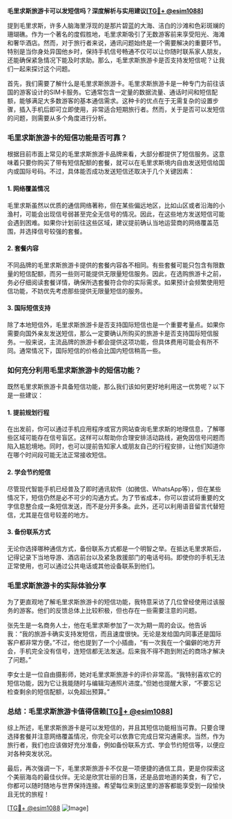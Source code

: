 **毛里求斯旅游卡可以发短信吗？深度解析与实用建议[[TG💪+ @esim1088](https://t.me/s/esim1088)]**

提到毛里求斯，许多人脑海里浮现的是那片碧蓝的大海、洁白的沙滩和色彩斑斓的珊瑚礁。作为一个著名的度假胜地，毛里求斯吸引了无数游客前来享受阳光、海滩和奢华酒店。然而，对于旅行者来说，通讯问题始终是一个需要解决的重要环节。特别是当你身处异国他乡时，保持手机信号畅通不仅可以让你随时联系家人朋友，还能确保紧急情况下能及时求助。那么，毛里求斯旅游卡是否支持发短信呢？让我们一起来探讨这个问题。

首先，我们需要了解什么是毛里求斯旅游卡。毛里求斯旅游卡是一种专门为前往该国的游客设计的SIM卡服务。它通常包含一定量的数据流量、通话时间和短信配额，能够满足大多数游客的基本通信需求。这种卡的优点在于无需复杂的设置步骤，插入手机后即可立即使用，非常适合短期旅行者。然而，关于是否可以发短信的问题，则需要从多个角度进行分析。

### **毛里求斯旅游卡的短信功能是否可靠？**

根据目前市面上常见的毛里求斯旅游卡品牌来看，大部分都提供了短信服务。这意味着只要你购买了带有短信配额的套餐，就可以在毛里求斯境内自由发送短信给国内或国际号码。不过，具体能否成功发送短信还取决于几个关键因素：

#### **1. 网络覆盖情况**
毛里求斯虽然以优质的通信网络著称，但在某些偏远地区，比如山区或者沿海的小渔村，可能会出现信号弱甚至完全无信号的情况。因此，在这些地方发送短信可能会遇到困难。如果你计划前往这些区域，建议提前确认当地运营商的网络覆盖范围，并选择信号较强的套餐。

#### **2. 套餐内容**
不同品牌的毛里求斯旅游卡提供的套餐内容各不相同。有些套餐可能只包含有限数量的短信配额，而另一些则可能提供无限量短信服务。因此，在选购旅游卡之前，务必仔细阅读套餐详情，确保所选套餐符合你的实际需求。如果预计会频繁使用短信功能，不妨优先考虑那些提供无限量短信的服务。

#### **3. 国际短信支持**
除了本地短信外，毛里求斯旅游卡是否支持国际短信也是一个重要考量点。如果你需要向国外亲友发送短信，那么一定要确认所购买的旅游卡是否支持国际短信服务。一般来说，主流品牌的旅游卡都会提供这项功能，但具体费用可能会有所不同。通常情况下，国际短信的价格会比国内短信稍高一些。

### **如何充分利用毛里求斯旅游卡的短信功能？**

既然毛里求斯旅游卡具备短信功能，那么我们该如何更好地利用这一优势呢？以下是一些建议：

#### **1. 提前规划行程**
在出发前，你可以通过手机应用程序或官方网站查询毛里求斯的地理信息，了解哪些区域可能存在信号盲区。这样可以帮助你合理安排活动路线，避免因信号问题而陷入尴尬境地。同时，也可以提前告知家人或朋友自己的行程安排，让他们知道你在哪个时间段可能无法正常接收短信。

#### **2. 学会节约短信**
尽管现代智能手机已经普及了即时通讯软件（如微信、WhatsApp等），但在某些情况下，短信仍然是必不可少的沟通方式。为了节省成本，你可以尝试将重要的文字信息整合成一条短信发送，而不是分开多条。此外，还可以利用语音留言代替短信，尤其是在信号较差的地方。

#### **3. 备份联系方式**
无论你选择哪种通信方式，备份联系方式都是一个明智之举。在抵达毛里求斯后，记得记录下当地导游、酒店前台以及紧急救援部门的电话号码。即使你的手机无法正常使用，也可以通过公共电话或其他设备联系到他们。

### **毛里求斯旅游卡的实际体验分享**

为了更直观地了解毛里求斯旅游卡的短信功能，我特意采访了几位曾经使用过该服务的游客。他们的反馈总体上比较积极，但也存在一些需要注意的问题。

张先生是一名商务人士，他在毛里求斯参加了一次为期一周的会议。他告诉我：“我的旅游卡确实支持发短信，而且速度很快。无论是发给国内同事还是国际客户都非常方便。”不过，他也提到了一个小插曲，“有一次我在一个偏僻的地方开会，手机完全没有信号，连短信都无法发送。后来我不得不跑到附近的商场才解决了问题。”

李女士是一位自由摄影师，她对毛里求斯旅游卡的评价非常高。“我特别喜欢它的短信功能，因为它让我能随时与编辑沟通照片进度。”但她也提醒大家，“不要忘记检查剩余的短信配额，以免超出预算。”

### **总结：毛里求斯旅游卡值得信赖[[TG💪+ @esim1088](https://t.me/s/esim1088)]**

综上所述，毛里求斯旅游卡是可以发短信的，并且其短信功能相当可靠。只要合理选择套餐并注意网络覆盖情况，你完全可以依靠它完成日常沟通需求。当然，作为旅行者，我们也应该做好充分准备，例如备份联系方式、学会节约短信等，以便应对各种突发状况。

最后，再次强调一下，毛里求斯旅游卡不仅是一项便捷的通信工具，更是你探索这个美丽海岛的最佳伙伴。无论是欣赏壮丽的日落，还是品尝地道的美食，有了它，你都可以随时随地与世界保持连接。希望每位来到这里的游客都能享受到一段愉快且无忧的旅程！

[[TG💪+ @esim1088](https://t.me/s/esim1088) ![Image](https://i.postimg.cc/4NQfJmqS/Snipaste-2025-05-13-00-14-12.png)]